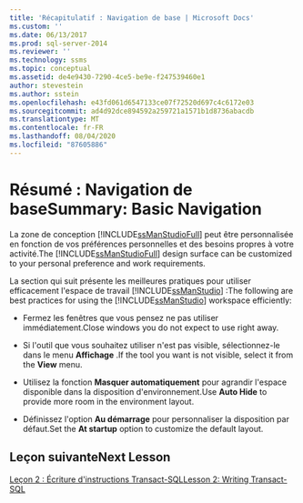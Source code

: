 ```yaml
---
title: 'Récapitulatif : Navigation de base | Microsoft Docs'
ms.custom: ''
ms.date: 06/13/2017
ms.prod: sql-server-2014
ms.reviewer: ''
ms.technology: ssms
ms.topic: conceptual
ms.assetid: de4e9430-7290-4ce5-be9e-f247539460e1
author: stevestein
ms.author: sstein
ms.openlocfilehash: e43fd061d6547133ce07f72520d697c4c6172e03
ms.sourcegitcommit: ad4d92dce894592a259721a1571b1d8736abacdb
ms.translationtype: MT
ms.contentlocale: fr-FR
ms.lasthandoff: 08/04/2020
ms.locfileid: "87605886"
---
```

# <a name="summary-basic-navigation"></a><span data-ttu-id="88178-102">Résumé : Navigation de base</span><span class="sxs-lookup"><span data-stu-id="88178-102">Summary: Basic Navigation</span></span>
  <span data-ttu-id="88178-103">La zone de conception [!INCLUDE[ssManStudioFull](../../includes/ssmanstudiofull-md.md)] peut être personnalisée en fonction de vos préférences personnelles et des besoins propres à votre activité.</span><span class="sxs-lookup"><span data-stu-id="88178-103">The [!INCLUDE[ssManStudioFull](../../includes/ssmanstudiofull-md.md)] design surface can be customized to your personal preference and work requirements.</span></span>  
  
 <span data-ttu-id="88178-104">La section qui suit présente les meilleures pratiques pour utiliser efficacement l'espace de travail [!INCLUDE[ssManStudio](../../includes/ssmanstudio-md.md)] :</span><span class="sxs-lookup"><span data-stu-id="88178-104">The following are best practices for using the [!INCLUDE[ssManStudio](../../includes/ssmanstudio-md.md)] workspace efficiently:</span></span>  
  
-   <span data-ttu-id="88178-105">Fermez les fenêtres que vous pensez ne pas utiliser immédiatement.</span><span class="sxs-lookup"><span data-stu-id="88178-105">Close windows you do not expect to use right away.</span></span>  
  
-   <span data-ttu-id="88178-106">Si l'outil que vous souhaitez utiliser n'est pas visible, sélectionnez-le dans le menu **Affichage** .</span><span class="sxs-lookup"><span data-stu-id="88178-106">If the tool you want is not visible, select it from the **View** menu.</span></span>  
  
-   <span data-ttu-id="88178-107">Utilisez la fonction **Masquer automatiquement** pour agrandir l'espace disponible dans la disposition d'environnement.</span><span class="sxs-lookup"><span data-stu-id="88178-107">Use **Auto Hide** to provide more room in the environment layout.</span></span>  
  
-   <span data-ttu-id="88178-108">Définissez l'option **Au démarrage** pour personnaliser la disposition par défaut.</span><span class="sxs-lookup"><span data-stu-id="88178-108">Set the **At startup** option to customize the default layout.</span></span>  
  
## <a name="next-lesson"></a><span data-ttu-id="88178-109">Leçon suivante</span><span class="sxs-lookup"><span data-stu-id="88178-109">Next Lesson</span></span>  
 [<span data-ttu-id="88178-110">Leçon 2 : Écriture d'instructions Transact-SQL</span><span class="sxs-lookup"><span data-stu-id="88178-110">Lesson 2: Writing Transact-SQL</span></span>](lesson-2-writing-transact-sql.md)  
  
  
